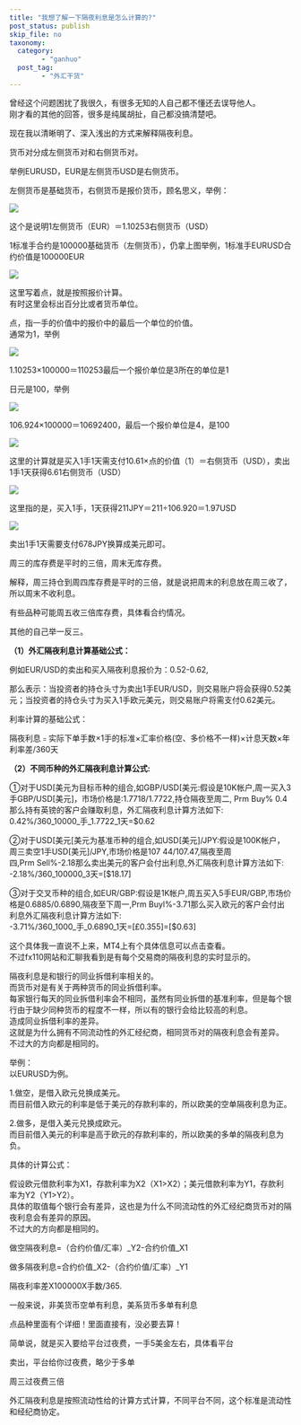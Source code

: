 ```yaml
---
title: "我想了解一下隔夜利息是怎么计算的?"
post_status: publish
skip_file: no
taxonomy:
  category:
        - "ganhuo"
  post_tag:
        - "外汇干货"
---
```


曾经这个问题困扰了我很久，有很多无知的人自己都不懂还去误导他人。  
刚才看的其他的回答，很多是纯属胡扯，自己都没搞清楚吧。

现在我以清晰明了、深入浅出的方式来解释隔夜利息。

货币对分成左侧货币对和右侧货币对。

举例EURUSD，EUR是左侧货币USD是右侧货币。

左侧货币是基础货币，右侧货币是报价货币，顾名思义，举例：

![](https://img.dgrhw.net/upload/images/huihu/2019/09/08/130926958.jpg)

这个是说明1左侧货币（EUR）＝1.10253右侧货币（USD）

1标准手合约是100000基础货币（左侧货币），仍拿上图举例，1标准手EURUSD合约价值是100000EUR

![](https://img.dgrhw.net/upload/images/huihu/2019/09/08/132551427.jpg)

这里写着点，就是按照报价计算。  
有时这里会标出百分比或者货币单位。

点，指一手的价值中的报价中的最后一个单位的价值。  
通常为1，举例

![](https://img.dgrhw.net/upload/images/huihu/2019/09/08/132121224.jpg)

1.10253×100000＝110253最后一个报价单位是3所在的单位是1

日元是100，举例

![](https://img.dgrhw.net/upload/images/huihu/2019/09/08/132236567.jpg)

106.924×100000＝10692400，最后一个报价单位是4，是100

![](https://img.dgrhw.net/upload/images/huihu/2019/09/08/132531505.jpg)

这里的计算就是买入1手1天需支付10.61×点的价值（1）＝右侧货币（USD），卖出1手1天获得6.61右侧货币（USD）

![](https://img.dgrhw.net/upload/images/huihu/2019/09/08/131607395.jpg)

这里指的是，买入1手，1天获得211JPY＝211÷106.920＝1.97USD

![](https://img.dgrhw.net/upload/images/huihu/2019/09/08/132828770.jpg)

卖出1手1天需要支付678JPY换算成美元即可。

周三的库存费是平时的三倍，周末无库存费。

解释，周三持仓到周四库存费是平时的三倍，就是说把周末的利息放在周三收了，所以周末不收利息。

有些品种可能周五收三倍库存费，具体看合约情况。

其他的自己举一反三。

**（1）外汇隔夜利息计算基础公式：**

例如EUR/USD的卖出和买入隔夜利息报价为：0.52-0.62,

那么表示：当投资者的持仓头寸为卖出1手EUR/USD，则交易账户将会获得0.52美元；当投资者的持仓头寸为买入1手欧元美元，则交易账户将需支付0.62美元。

利率计算的基础公式：

隔夜利息﹦实际下单手数×1手的标准×汇率价格(空、多价格不一样)×计息天数×年利率差/360天

**（2）不同币种的外汇隔夜利息计算公式:**

①对于USD\[美元为目标币种的组合,如GBP/USD\[美元:假设是10K帐户,周一买入3手GBP/USD\[美元\]，市场价格是:1.7718/1.7722,持仓隔夜至周二, Prm Buy% 0.4那么持有英镑的客户会赚取利息，外汇隔夜利息计算方法如下:  
0.42%/360_10000_手_1.7722_1天=$0.62

②对于USD\[美元\[美元为基准币种的组合,如USD\[美元\]/JPY:假设是100K帐户，周三卖空1手USD\[美元\]/JPY,市场价格是107 44/107.47,隔夜至周四,Prm Sell%-2.18那么卖出美元的客户会付出利息,外汇隔夜利息计算方法如下:  
\-2.18%/360_100000_3天=\[$18.17\]

③对于交叉币种的组合,如EUR/GBP:假设是1K帐户,周五买入5手EUR/GBP,市场价格是0.6885/0.6890,隔夜至下周一,Prm Buyl%-3.71那么买入欧元的客户会付出利息外汇隔夜利息计算方法如下:  
\-3.71%/360_1000_手_0.6890_1天=\[£0.355\]=\[$0.63\]

这个具体我一直说不上来，MT4上有个具体信息可以点击查看。  
不过fx110网站和汇聊我看到是有每个交易商的隔夜利息的实时显示的。

隔夜利息是和银行的同业拆借利率相关的。  
而货币对是有关于两种货币的同业拆借利率。  
每家银行每天的同业拆借利率会不相同，虽然有同业拆借的基准利率，但是每个银行由于缺少同种货币的程度不一样，所以有的银行会给比较高的利息。  
造成同业拆借利率的差异。  
这就是为什么拥有不同流动性的外汇经纪商，相同货币对的隔夜利息会有差异。  
不过大的方向都是相同的。

举例：  
以EURUSD为例。

1.做空，是借入欧元兑换成美元。  
而目前借入欧元的利率是低于美元的存款利率的，所以欧美的空单隔夜利息为正。

2.做多，是借入美元兑换成欧元。  
而目前借入美元的利率是高于欧元的存款利率的，所以欧美的多单的隔夜利息为负。

具体的计算公式：

假设欧元借款利率为X1，存款利率为X2（X1>X2）；美元借款利率为Y1，存款利率为Y2（Y1>Y2）。  
具体的取值每个银行会有差异，这也是为什么不同流动性的外汇经纪商货币对的隔夜利息会有差异的原因。  
不过大的方向都是相同的。

做空隔夜利息=（合约价值/汇率）_Y2-合约价值_X1

做多隔夜利息=合约价值_X2-（合约价值/汇率）_Y1

隔夜利率差X100000X手数/365.

一般来说，非美货币空单有利息，美系货币多单有利息

点品种里面有个详细！里面直接有，没必要去算！

简单说，就是买入要给平台过夜费，一手5美金左右，具体看平台

卖出，平台给你过夜费，略少于多单

周三过夜费三倍

外汇隔夜利息是按照流动性给的计算方式计算，不同平台不同，这个标准是流动性和经纪商协定。

